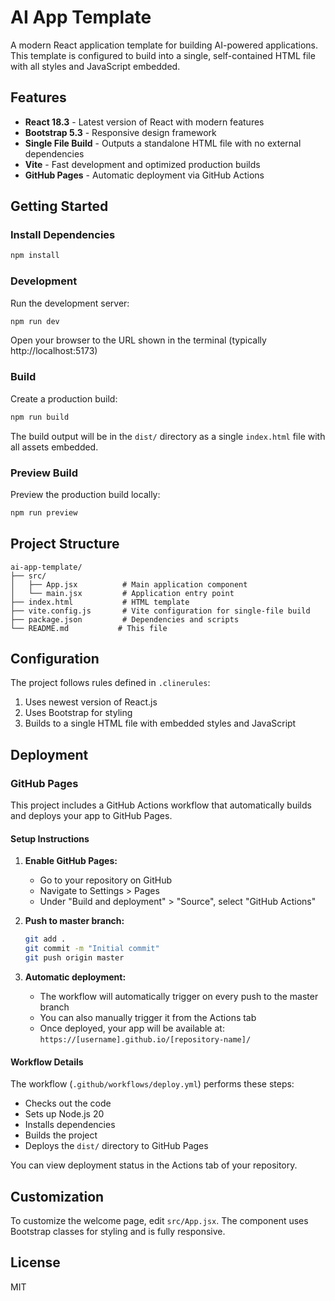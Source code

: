 # AI App Template

A modern React application template for building AI-powered applications. This template is configured to build into a single, self-contained HTML file with all styles and JavaScript embedded.

## Features

- **React 18.3** - Latest version of React with modern features
- **Bootstrap 5.3** - Responsive design framework
- **Single File Build** - Outputs a standalone HTML file with no external dependencies
- **Vite** - Fast development and optimized production builds
- **GitHub Pages** - Automatic deployment via GitHub Actions

## Getting Started

### Install Dependencies

```bash
npm install
```

### Development

Run the development server:

```bash
npm run dev
```

Open your browser to the URL shown in the terminal (typically http://localhost:5173)

### Build

Create a production build:

```bash
npm run build
```

The build output will be in the `dist/` directory as a single `index.html` file with all assets embedded.

### Preview Build

Preview the production build locally:

```bash
npm run preview
```

## Project Structure

```
ai-app-template/
├── src/
│   ├── App.jsx          # Main application component
│   └── main.jsx         # Application entry point
├── index.html           # HTML template
├── vite.config.js       # Vite configuration for single-file build
├── package.json         # Dependencies and scripts
└── README.md           # This file
```

## Configuration

The project follows rules defined in `.clinerules`:

1. Uses newest version of React.js
2. Uses Bootstrap for styling
3. Builds to a single HTML file with embedded styles and JavaScript

## Deployment

### GitHub Pages

This project includes a GitHub Actions workflow that automatically builds and deploys your app to GitHub Pages.

#### Setup Instructions

1. **Enable GitHub Pages:**
   - Go to your repository on GitHub
   - Navigate to Settings > Pages
   - Under "Build and deployment" > "Source", select "GitHub Actions"

2. **Push to master branch:**
   ```bash
   git add .
   git commit -m "Initial commit"
   git push origin master
   ```

3. **Automatic deployment:**
   - The workflow will automatically trigger on every push to the master branch
   - You can also manually trigger it from the Actions tab
   - Once deployed, your app will be available at: `https://[username].github.io/[repository-name]/`

#### Workflow Details

The workflow (`.github/workflows/deploy.yml`) performs these steps:
- Checks out the code
- Sets up Node.js 20
- Installs dependencies
- Builds the project
- Deploys the `dist/` directory to GitHub Pages

You can view deployment status in the Actions tab of your repository.

## Customization

To customize the welcome page, edit `src/App.jsx`. The component uses Bootstrap classes for styling and is fully responsive.

## License

MIT
